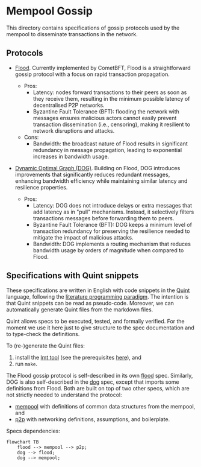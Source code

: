 # Mempool Gossip

This directory contains specifications of gossip protocols used by the mempool to disseminate
transactions in the network.

## Protocols

- [Flood](flood.md). Currently implemented by CometBFT, Flood is a straightforward gossip protocol
  with a focus on rapid transaction propagation.
  - Pros:
    + Latency: nodes forward transactions to their peers as soon as they receive them, resulting in
      the minimum possible latency of decentralised P2P networks.
    + Byzantine Fault Tolerance (BFT): flooding the network with messages ensures malicious actors
      cannot easily prevent transaction dissemination (i.e., censoring), making it resilient to network disruptions
      and attacks.
  - Cons:
    - Bandwidth: the broadcast nature of Flood results in significant redundancy in message
      propagation, leading to exponential increases in bandwidth usage.

- [Dynamic Optimal Graph (DOG)](dog.qnt). Building on Flood, DOG introduces improvements that
  significantly reduces redundant messages, enhancing bandwidth efficiency while maintaining similar
  latency and resilience properties.
  - Pros:
    + Latency: DOG does not introduce delays or extra messages that add latency as in "pull"
      mechanisms. Instead, it selectively filters transactions messages before forwarding them to
      peers.
    + Byzantine Fault Tolerance (BFT): DOG keeps a minimum level of transaction redundancy for
      preserving the resilience needed to mitigate the impact of malicious attacks.
    + Bandwidth: DOG implements a routing mechanism that reduces bandwidth usage by orders of
      magnitude when compared to Flood.

## Specifications with Quint snippets

These specifications are written in English with code snippets in the [Quint][quint] language,
following the [literature programming paradigm][lit]. The intention is that Quint snippets can be
read as pseudo-code. Moreover, we can automatically generate Quint files from the markdown files.

Quint allows specs to be executed, tested, and formally verified. For the moment we use it here just
to give structure to the spec documentation and to type-check the definitions.

To (re-)generate the Quint files:
1. install the [lmt tool][lmt] (see the prerequisites [here][lit]), and 
2. run `make`.

The Flood gossip protocol is self-described in its own [flood](flood.md) spec. Similarly, DOG is
also self-described in the [dog](dog.qnt) spec, except that imports some definitions from Flood.
Both are built on top of two other specs, which are not strictly needed to understand the protocol:
- [mempool](mempool.md) with definitions of common data structures from the mempool, and 
- [p2p](p2p.md) with networking definitions, assumptions, and boilerplate.

Specs dependencies:
```mermaid
flowchart TB
    flood --> mempool --> p2p;
    dog --> flood;
    dog --> mempool;
```

[quint]: https://quint-lang.org/
[lit]: https://quint-lang.org/docs/literate
[lmt]: https://github.com/driusan/lmt
